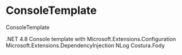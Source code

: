 # ConsoleTemplate
ConsoleTemplate

.NET 4.8 Console template with
Microsoft.Extensions.Configuration
Microsoft.Extensions.DependencyInjection
NLog
Costura.Fody
